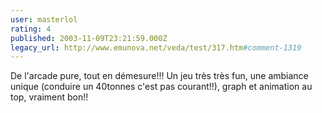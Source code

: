 ```yaml
---
user: masterlol
rating: 4
published: 2003-11-09T23:21:59.000Z
legacy_url: http://www.emunova.net/veda/test/317.htm#comment-1319
---
```

De l'arcade pure, tout en démesure!!! Un jeu très très fun, une ambiance unique (conduire un 40tonnes c'est pas courant!!), graph et animation au top, vraiment bon!!